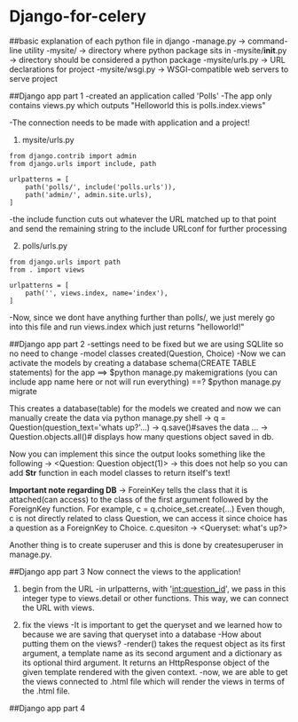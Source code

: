 # Django-for-celery

##basic explanation of each python file in django
-manage.py -> command-line utility
-mysite/ -> directory where python package sits in
-mysite/__init__.py -> directory should be considered a python package
-mysite/urls.py -> URL declarations for project
-mysite/wsgi.py -> WSGI-compatible web servers to serve project

##Django app part 1
-created an application called 'Polls'
-The app only contains views.py which outputs "Helloworld this is polls.index.views"

-The connection needs to be made with application and a project!
1. mysite/urls.py
```
from django.contrib import admin
from django.urls import include, path

urlpatterns = [
	path('polls/', include('polls.urls')),
	path('admin/', admin.site.urls),
]
```
-the include function cuts out whatever the URL matched up to that point and send the remaining string to the include URLconf for further processing

2. polls/urls.py
```
from django.urls import path
from . import views

urlpatterns = [
	path('', views.index, name='index'),
]
```
-Now, since we dont have anything further than polls/, we just merely go into this file and run views.index which just returns "helloworld!"

##Django app part 2
-settings need to be fixed but we are using SQLlite so no need to change
-model classes created(Question, Choice)
-Now we can activate the models by creating a database schema(CREATE TABLE statements) for the app
==> $python manage.py makemigrations (you can include app name here or not will run everything)
==? $python manage.py migrate

This creates a database(table) for the models we created and now we can manually create the data via python manage.py shell
-> q = Question(question_text='whats up?'...)
-> q.save()#saves the data
...
-> Question.objects.all()# displays how many questions object saved in db.

Now you can implement this since the output looks something like the following
 -> <Question: Question object(1)>
 -> this does not help so you can add __Str__ function in each model classes to return itself's text!

**Important note regarding DB**
-> ForeinKey tells the class that it is attached(can access) to the class of the first argument followed by the ForeignKey function.
For example, c = q.choice_set.create(...) Even though, c is not directly related to class Question, we can access it since choice has a question as a ForeignKey to Choice. c.quesiton -> <Queryset: what's up?>

Another thing is to create superuser and this is done by createsuperuser in manage.py.

##Django app part 3
Now connect the views to the application!
1. begin from the URL
-in urlpatterns, with '<int:question_id>', we pass in this integer type to views.detail or other functions. This way, we can connect the URL with views.

2. fix the views
-It is important to get the queryset and we learned how to because we are saving that queryset into a database
-How about putting them on the views?
-render() takes the request object as its first argument, a template name as its second argument and a dictionary as its optional third argument. It returns an HttpResponse object of the given template rendered with the given context.
-now, we are able to get the views connected to .html file which will render the views in terms of the .html file.

##Django app part 4
